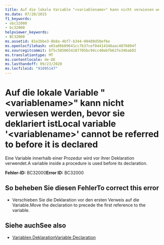 ```yaml
---
title: Auf die lokale Variable "<variablename>" kann nicht verwiesen werden, bevor sie deklariert ist
ms.date: 07/20/2015
f1_keywords:
- vbc32000
- bc32000
helpviewer_keywords:
- BC32000
ms.assetid: 81e2bbe3-8b8a-4bf7-b344-08489d50ef6e
ms.openlocfilehash: e65a06b89641cc7b37cef04414346aac4076094f
ms.sourcegitcommit: bf5c5850654187705bc94cc40ebfb62fe346ab02
ms.translationtype: MT
ms.contentlocale: de-DE
ms.lasthandoff: 09/23/2020
ms.locfileid: "91095147"
---
```

# <a name="local-variable-variablename-cannot-be-referred-to-before-it-is-declared"></a><span data-ttu-id="21af2-102">Auf die lokale Variable "\<variablename>" kann nicht verwiesen werden, bevor sie deklariert ist</span><span class="sxs-lookup"><span data-stu-id="21af2-102">Local variable '\<variablename>' cannot be referred to before it is declared</span></span>

<span data-ttu-id="21af2-103">Eine Variable innerhalb einer Prozedur wird vor ihrer Deklaration verwendet.</span><span class="sxs-lookup"><span data-stu-id="21af2-103">A variable inside a procedure is used before its declaration.</span></span>  
  
 <span data-ttu-id="21af2-104">**Fehler-ID:** BC32000</span><span class="sxs-lookup"><span data-stu-id="21af2-104">**Error ID:** BC32000</span></span>  
  
## <a name="to-correct-this-error"></a><span data-ttu-id="21af2-105">So beheben Sie diesen Fehler</span><span class="sxs-lookup"><span data-stu-id="21af2-105">To correct this error</span></span>  
  
- <span data-ttu-id="21af2-106">Verschieben Sie die Deklaration vor den ersten Verweis auf die Variable.</span><span class="sxs-lookup"><span data-stu-id="21af2-106">Move the declaration to precede the first reference to the variable.</span></span>  
  
## <a name="see-also"></a><span data-ttu-id="21af2-107">Siehe auch</span><span class="sxs-lookup"><span data-stu-id="21af2-107">See also</span></span>

- [<span data-ttu-id="21af2-108">Variablen Deklaration</span><span class="sxs-lookup"><span data-stu-id="21af2-108">Variable Declaration</span></span>](../programming-guide/language-features/variables/variable-declaration.md)
